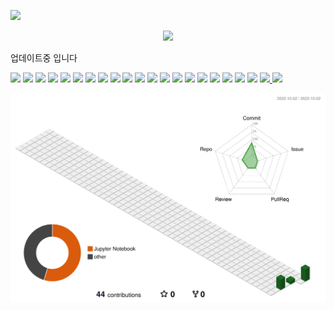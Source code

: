 <!-- 카운터 시작 -->
<a href="https://hits.seeyoufarm.com"><img src="https://hits.seeyoufarm.com/api/count/incr/badge.svg?url=https%3A%2F%2Fgithub.com%2Fkhchoi2023&count_bg=%2379C83D&title_bg=%23555555&icon=&icon_color=%23E7E7E7&title=hits&edge_flat=false"/></a>
<!-- 카운터 종료 -->

<!-- Welcom 시작 -->
<div align=center>
   <img src="https://capsule-render.vercel.app/api?type=waving&color=auto&height=200&section=header&text=WELCOME!&fontSize=90" />
</div>
<!-- Welcom 종료 -->

업데이트중 입니다


<!-- 뱃지 참고 <img src="https://img.shields.io/badge/표시되는글자-색상코드?style=plastic&logo=심플io아이콘이름&logoColor=로고색상"> -->
<!-- 뱃지 참고 https://simpleicons.org/?q=jupy -->

<!-- 파이썬 -->
<img src="https://img.shields.io/badge/Python-3776AB?style=plastic&logo=Python&logoColor=white">

<!-- 주피터 -->
<img src="https://img.shields.io/badge/Jupyter-F37626?style=plastic&logo=Jupyter&logoColor=white">

<!-- 구글코랩 -->
<img src="https://img.shields.io/badge/GoogleColab-F9AB00?style=plastic&logo=GoogleColab&logoColor=white">

<!-- MySQL -->
<img src="https://img.shields.io/badge/MySQL-4479A1?style=plastic&logo=MySQL&logoColor=white">



<!-- 깃허브 -->
<img src="https://img.shields.io/badge/GitHub-181717?style=plastic&logo=GitGub&logoColor=white">
<!-- 슬랙 -->
<img src="https://img.shields.io/badge/Slack-4A154B?style=plastic&logo=Slack&logoColor=white">
<!-- 노션 -->
<img src="https://img.shields.io/badge/Notion-000000?style=plastic&logo=Notion&logoColor=white">


<!-- 리눅스 -->
<img src="https://img.shields.io/badge/Linux-FCC624?style=plastic&logo=Linux&logoColor=white">
<!-- 구글클라우드 -->
<img src="https://img.shields.io/badge/GoogleCloud-4285F4?style=plastic&logo=GoogleCloud&logoColor=white">
<!-- HTML -->
<img src="https://img.shields.io/badge/HTML-FFB71B?style=plastic&logo=HTML5&logoColor=white">
<!-- CSS -->
<img src="https://img.shields.io/badge/CSS-FFB71B?style=plastic&logo=CSS3&logoColor=white">




<!-- 텐서플로 -->
<img src="https://img.shields.io/badge/Tensorflow-FF6F00?style=plastic&logo=Tensorflow&logoColor=white">
<!-- 셀레늄 -->
<img src="https://img.shields.io/badge/Selenium-43B02A?style=plastic&logo=Selenium&logoColor=white">
<!-- 테블로 -->
<img src="https://img.shields.io/badge/Tableau-E97627?style=plastic&logo=Tableau&logoColor=white">
<!-- 구글애널리틱스 -->
<img src="https://img.shields.io/badge/GoogleAnalytics-E37400?style=plastic&logo=GoogleanAlytics&logoColor=white">




<!-- AutoCAD -->
<img src="https://img.shields.io/badge/AutoCAD-000000?style=plastic&logo=Autodesk&logoColor=white">
<!-- Inventor -->
<img src="https://img.shields.io/badge/Inventor-000000?style=plastic&logo=Autodesk&logoColor=white">
<!-- CATIA -->
<img src="https://img.shields.io/badge/CATIA-005386?style=plastic&logo=DassaultSystemes&logoColor=white">
<!-- Abaqus -->
<img src="https://img.shields.io/badge/Abaqus-005386?style=plastic&logo=DassaultSystemes&logoColor=white">
<!-- ANSYS -->
<img src="https://img.shields.io/badge/Ansys-FFB71B?style=plastic&logo=Ansys&logoColor=white">



<!-- 백준 티어 시작 -->
<!-- 참고 https://soo-vely-dev.tistory.com/159 -->
<!-- 참고 https://github.com/mazassumnida/mazassumnida -->
<!-- [![Solved.ac Profile](http://mazassumnida.wtf/api/v2/generate_badge?boj=henize)](https://solved.ac/henize/) -->
<!-- 백준 티어 종료 -->



<!-- Most Used Languages 시작 -->
<!-- 참고 https://github.com/anuraghazra/github-readme-stats/blob/master/themes/README.md -->
<!-- 참고 https://80000coding.oopy.io/865f4b2a-5198-49e8-a173-0f893a4fed45 -->
<!-- https://github.com/anuraghazra/github-readme-stats -->
<a href="s">
  <img src="https://github-readme-stats.vercel.app/api/top-langs/?username=khchoi2023&exclude_repo=dkssud8150.github.io&layout=compact&theme=shadow_green" width="50%"/>
</a>
<!-- Most Used Languages 종료 -->


<!-- Github Stats 시작 -->
<!-- 참고 https://github.com/anuraghazra/github-readme-stats/blob/master/themes/README.md -->
<!-- 참고 https://80000coding.oopy.io/865f4b2a-5198-49e8-a173-0f893a4fed45 -->
<a href="s">
  <img src="https://github-readme-stats.vercel.app/api?username=khchoi2023&theme=shadow_green&show_icons=true" width="46%" />
</a>
<!-- Github Stats 종료 -->



<!-- 깃허브 꾸미기 -->
<!-- 참고 https://yermi.tistory.com/entry/%EA%BF%80%ED%8C%81-Github-Readme-%EC%98%88%EC%81%98%EA%B2%8C-%EA%BE%B8%EB%AF%B8%EA%B8%B0-Readme-Header-Badge-Widget-%EB%93%B1 -->

<!-- 아이콘 -->
<!-- 참고 https://simpleicons.org/ -->




<!-- 3D 잔디 시작 -->
<!-- 참고 티스토리 매뉴얼 https://h-owo-ld.tistory.com/264 -->
<!-- 참고 깃허브 https://github.com/yoshi389111/github-profile-3d-contrib#step-4-add-image-to-readmemd -->
<!-- 참고 오류 해결 방법 https://stackoverflow.com/questions/76023778/action-failed-with-the-process-usr-bin-git-failed-with-exit-code-128 -->
![](./profile-3d-contrib/profile-green-animate.svg)
<!-- 3D 잔디 종료 -->


